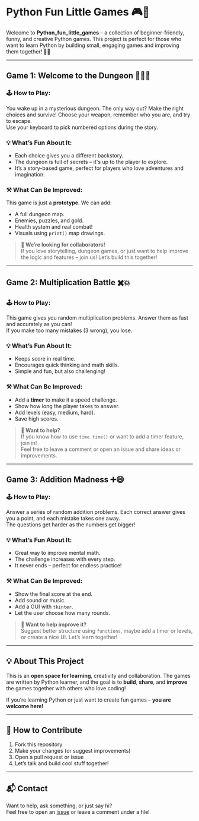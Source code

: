 # Python Fun Little Games 🎮🐍

Welcome to **Python_fun_little_games** – a collection of beginner-friendly, funny, and creative Python games. This project is perfect for those who want to learn Python by building small, engaging games and improving them together! 🧠✨

---

## Game 1: **Welcome to the Dungeon** 🧟‍♂️🔪

### 🕹 How to Play:
You wake up in a mysterious dungeon. The only way out? Make the right choices and survive! Choose your weapon, remember who you are, and try to escape.  
Use your keyboard to pick numbered options during the story.

### 💡 What’s Fun About It:
- Each choice gives you a different backstory.
- The dungeon is full of secrets – it's up to the player to explore.
- It’s a story-based game, perfect for players who love adventures and imagination.

### ⚒️ What Can Be Improved:
This game is just a **prototype**. We can add:
- A full dungeon map.
- Enemies, puzzles, and gold.
- Health system and real combat!
- Visuals using `print()` map drawings.

> **👥 We’re looking for collaborators!**  
> If you love storytelling, dungeon games, or just want to help improve the logic and features – join us! Let’s build this together!

---

## Game 2: **Multiplication Battle** ✖️💥

### 🕹 How to Play:
This game gives you random multiplication problems. Answer them as fast and accurately as you can!  
If you make too many mistakes (3 wrong), you lose.

### 💡 What’s Fun About It:
- Keeps score in real time.
- Encourages quick thinking and math skills.
- Simple and fun, but also challenging!

### ⚒️ What Can Be Improved:
- Add a **timer** to make it a speed challenge.
- Show how long the player takes to answer.
- Add levels (easy, medium, hard).
- Save high scores.

> **👥 Want to help?**  
> If you know how to use `time.time()` or want to add a timer feature, join in!  
> Feel free to leave a comment or open an issue and share ideas or improvements.  

---

## Game 3: **Addition Madness** ➕😄

### 🕹 How to Play:
Answer a series of random addition problems. Each correct answer gives you a point, and each mistake takes one away.  
The questions get harder as the numbers get bigger!

### 💡 What’s Fun About It:
- Great way to improve mental math.
- The challenge increases with every step.
- It never ends – perfect for endless practice!

### ⚒️ What Can Be Improved:
- Show the final score at the end.
- Add sound or music.
- Add a GUI with `tkinter`.
- Let the user choose how many rounds.

> **💬 Want to help improve it?**  
> Suggest better structure using `functions`, maybe add a timer or levels, or create a nice UI. Let’s learn together!

---

## 💡 About This Project

This is an **open space for learning**, creativity and collaboration. The games are written by Python learner, and the goal is to **build**, **share**, and **improve** the games together with others who love coding!

If you’re learning Python or just want to create fun games – **you are welcome here!**

---

## 🤝 How to Contribute

1. Fork this repository
2. Make your changes (or suggest improvements)
3. Open a pull request or issue
4. Let’s talk and build cool stuff together!

---

## 📬 Contact

Want to help, ask something, or just say hi?  
Feel free to open an [issue](https://github.com/your-username/Python_fun_little_games/issues) or leave a comment under a file!

